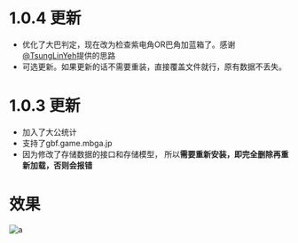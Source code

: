 # 1.0.4 更新
- 优化了大巴判定，现在改为检查紫电角OR巴角加蓝箱了。感谢[@TsungLinYeh](https://github.com/TsungLinYeh)提供的思路
- 可选更新。如果更新的话不需要重装，直接覆盖文件就行，原有数据不丢失。

# 1.0.3 更新
- 加入了大公统计
- 支持了gbf.game.mbga.jp
- 因为修改了存储数据的接口和存储模型， 所以**需要重新安装，即完全删除再重新加载，否则会报错**


# 效果

![a](https://i.imgur.com/CqjstCI.png)
